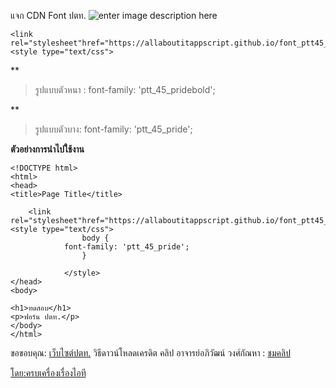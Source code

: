 แจก CDN Font ปตท.
![enter image description here](https://www.pttplc.com/uploads/Highlight/2024/670320_%E0%B8%82%E0%B8%AD%E0%B9%80%E0%B8%8A%E0%B8%B4%E0%B8%8D%E0%B8%8A%E0%B8%A7%E0%B8%99%E0%B8%94%E0%B8%B2%E0%B8%A7%E0%B8%99%E0%B9%8C%E0%B9%82%E0%B8%AB%E0%B8%A5%E0%B8%94-PTT45-Pride.gif)

    <link
    rel="stylesheet"href="https://allaboutitappscript.github.io/font_ptt45_pride/stylesheet.css">
    <style type="text/css">

**

>รูปแบบตัวหนา :  font-family: 'ptt_45_pridebold';

**

>  รูปแบบตัวบาง: font-family: 'ptt_45_pride';


****ตัวอย่างการนำไปใช้งาน****

    <!DOCTYPE html>
    <html>
    <head>
    <title>Page Title</title>
    
        <link
    rel="stylesheet"href="https://allaboutitappscript.github.io/font_ptt45_pride/stylesheet.css">
    <style type="text/css">
            		body {
    			font-family: 'ptt_45_pride';
            		}
    
                </style>
    </head>
    <body>
    
    <h1>ทดสอบ</h1>
    <p>ฟอร์น ปตท.</p>    
    </body>
    </html>


ขอขอบคุณ: [เว็บไซต์ปตท.](https://www.pttplc.com/th/Media/Activity/Highlights/Content-41143.aspx)
วิธีดาวน์โหลดเครดิต คลิป อาจารย์อภิวัฒน์ วงศ์กัณหา : [ชมคลิป](https://youtu.be/yW2vN6zmu0w)

[โดย:ครบเครื่องเรื่องไอที](https://lin.ee/XdCPip9) 
